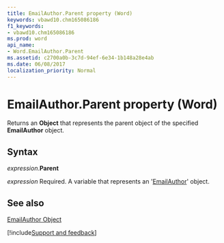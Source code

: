```yaml
---
title: EmailAuthor.Parent property (Word)
keywords: vbawd10.chm165086186
f1_keywords:
- vbawd10.chm165086186
ms.prod: word
api_name:
- Word.EmailAuthor.Parent
ms.assetid: c2700a0b-3c7d-94ef-6e34-1b148a28e4ab
ms.date: 06/08/2017
localization_priority: Normal
---
```



# EmailAuthor.Parent property (Word)

Returns an  **Object** that represents the parent object of the specified **EmailAuthor** object.


## Syntax

_expression_.**Parent**

_expression_ Required. A variable that represents an '[EmailAuthor](Word.EmailAuthor.md)' object.


## See also


[EmailAuthor Object](Word.EmailAuthor.md)

[!include[Support and feedback](~/includes/feedback-boilerplate.md)]
